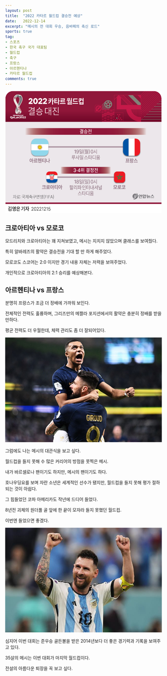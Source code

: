 ```yaml
---
layout: post
title:  "2022 카타르 월드컵 결승전 예상"
date:   2022-12-14
excerpt: "메시의 전 대회 우승, 음바페의 축신 로드"
sports: true
tag:
- 스포츠
- 한국 축구 국가 대표팀
- 월드컵
- 축구
- 프랑스
- 아르헨티나
- 카타르 월드컵
comments: true
---
```


![대진표](../img/2022/worldcup/worldcup_final.jpg)

## 크로아티아 vs 모로코

모드리치와 크로아티아는 꽤 지쳐보였고, 메시는 지치지 않았으며 클래스를 보여줬다.

특히 알바레즈의 활약은 결승전을 기대 할 만 하게 해주었다.

모로코도 스코어는 2:0 이지만 경기 내용 자체는 저력을 보여주었다.

개인적으로 크로아티아의 2:1 승리를 예상해본다.

## 아르헨티나 vs 프랑스

분명히 프랑스가 조금 더 정배에 가까워 보인다.

전체적인 전력도 훌륭하며, 그리즈만의 메짤라 포지션에서의 활약은 충분히 정배를 받을만하다.

평균 전력도 더 우월한데, 체력 관리도 좀 더 잘되어있다.

![음바페](../img/2022/worldcup/mbappe.jpg)

그럼에도 나는 메시의 대관식을 보고 싶다.

월드컵을 들지 못해 수 많은 커리어의 방점을 못찍은 메시.

내가 바르셀로나 팬이기도 하지만, 메시의 팬이기도 하다.

호나우딩요를 보며 자란 소년은 세계적인 선수가 됐지만, 월드컵을 들지 못해 평가 절하되는 것이 아쉽다.

그 힘들었던 코파 아메리카도 작년에 드디어 들었다.

8년전 괴체의 원더풀 골 앞에 한 끝이 모자라 들지 못했던 월드컵.

이번엔 들었으면 좋겠다.

![메시](../img/2022/worldcup/messi.jpg)

심지어 이번 대회는 준우승 골든볼을 받은 2014년보다 더 좋은 경기력과 기록을 보여주고 있다.

35살의 메시는 이번 대회가 마지막 월드컵이다.

전설의 아름다운 퇴장을 꼭 보고 싶다.